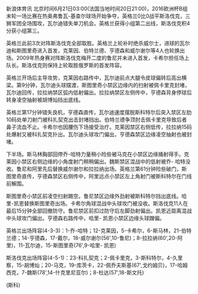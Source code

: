 
新浪体育讯
北京时间6月21日03:00(法国当地时间20日21:00)，2016欧洲杯B组末轮一场比赛在热奥弗鲁瓦-基查尔球场开始争夺，英格兰0比0战平斯洛伐克，三狮军团全场围攻，瓦尔迪错失单刀机会。英格兰获得小组第二出线，斯洛伐克积4分获小组第三。


英格兰此前3次对阵斯洛伐克全部取胜。英格兰上轮补时绝杀威尔士，进球的瓦尔迪和斯图里奇进入首发，克莱因、伯特兰德、亨德森和威尔谢尔等4人也轮换出场。2009年热身赛对阵斯洛伐克梅开二度的鲁尼并未进入首发，卡希尔担任场上队长。斯洛伐克则保持上轮取胜俄罗斯的首发阵容。


英格兰开场后主导攻势，克莱因右路传中，瓦尔迪前点大腿令皮球偏转后高出横梁。第9分钟，瓦尔迪头球摆渡，斯图里奇小禁区边缘内的扫射被佩卡里克封堵，瓦尔迪回传，拉拉纳禁区弧内低射偏出。拉拉纳禁区左侧传中，亨德森背身停球后转身凌空抽射被胡博灿挡出底线。


英格兰第17分钟错失良机，亨德森直传，瓦尔迪速度摆脱斯科特尔后突入禁区左肋10码处单刀射门被科扎契克出击封堵挡出。伯特兰德争顶肘击佩卡里克导致后者鼻子流血不止。卡希尔也因腰伤下场接受治疗。克莱因禁区右侧低传，拉拉纳15码处爆射又被科扎契克扑出。瓦尔迪头球攻门偏出，亨德森禁区边缘凌空抽射也被封堵。


下半场。斯马林胸部回停乔-哈特力量稍小险些被马克在小禁区边缘捅射得手。克莱因小禁区右侧边缘的小角度射门稍稍偏出。魏斯禁区混战中的低射被乔-
哈特没收。鲁尼和阿里先后替换威尔谢尔和拉拉纳出场。英格兰第61分钟险些破门，斯图里奇直传，亨德森禁区右侧传中，阿里远点小禁区左上角射门被斯科特尔在门线前解围。


斯图里奇小禁区前凌空扫射踢空。鲁尼禁区边缘外劲射被斯科特尔挡出底线。哈里-凯恩替换斯图里奇出场。卡希尔角球混战中头球攻门被没收。斯洛伐克11人在最后15分钟全部回撤防守。鲁尼禁区前扣过防守后左脚劲射偏出。凯恩近距离混战中头球攻门偏出。亨德森右路传中，哈里-
凯恩小禁区边缘头球蹭偏。


英格兰出场阵容(4-3-3)：1-乔-哈特；12-克莱因，5-卡希尔，6-斯马林，21-伯特兰德；14-亨德森，17-戴尔，18-威尔谢尔(56',10-鲁尼)；8-拉拉纳(60',20-阿里)，11-瓦尔迪，15-斯图里奇(76',9-哈里-
凯恩)

斯洛伐克出场阵容(4-5-1)：23-科扎契克；2-佩卡里克，3-斯科特尔，4-久里察，15-胡博灿；20-马克，19-库茨卡，22-佩乔夫斯基(67',戈约姆贝)，17-哈姆西克，7-魏斯(78',14-什克里尼亚尔)；8-杜达(57',18-斯文托)

(斯科)

